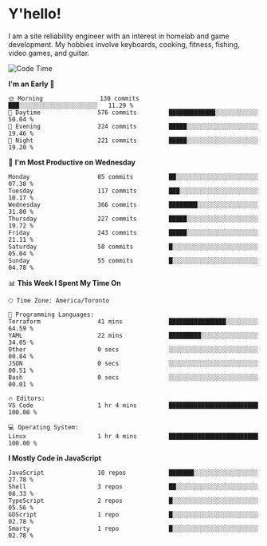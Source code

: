 # Y'hello!
I am a site reliability engineer with an interest in homelab and game development.
My hobbies involve keyboards, cooking, fitness, fishing, video games, and guitar.

<!--START_SECTION:waka-->
![Code Time](http://img.shields.io/badge/Code%20Time-57%20hrs%2052%20mins-blue)

**I'm an Early 🐤** 

```text
🌞 Morning                130 commits         ███░░░░░░░░░░░░░░░░░░░░░░   11.29 % 
🌆 Daytime                576 commits         █████████████░░░░░░░░░░░░   50.04 % 
🌃 Evening                224 commits         █████░░░░░░░░░░░░░░░░░░░░   19.46 % 
🌙 Night                  221 commits         █████░░░░░░░░░░░░░░░░░░░░   19.20 % 
```
📅 **I'm Most Productive on Wednesday** 

```text
Monday                   85 commits          ██░░░░░░░░░░░░░░░░░░░░░░░   07.38 % 
Tuesday                  117 commits         ███░░░░░░░░░░░░░░░░░░░░░░   10.17 % 
Wednesday                366 commits         ████████░░░░░░░░░░░░░░░░░   31.80 % 
Thursday                 227 commits         █████░░░░░░░░░░░░░░░░░░░░   19.72 % 
Friday                   243 commits         █████░░░░░░░░░░░░░░░░░░░░   21.11 % 
Saturday                 58 commits          █░░░░░░░░░░░░░░░░░░░░░░░░   05.04 % 
Sunday                   55 commits          █░░░░░░░░░░░░░░░░░░░░░░░░   04.78 % 
```


📊 **This Week I Spent My Time On** 

```text
🕑︎ Time Zone: America/Toronto

💬 Programming Languages: 
Terraform                41 mins             ████████████████░░░░░░░░░   64.59 % 
YAML                     22 mins             █████████░░░░░░░░░░░░░░░░   34.05 % 
Other                    0 secs              ░░░░░░░░░░░░░░░░░░░░░░░░░   00.84 % 
JSON                     0 secs              ░░░░░░░░░░░░░░░░░░░░░░░░░   00.51 % 
Bash                     0 secs              ░░░░░░░░░░░░░░░░░░░░░░░░░   00.01 % 

🔥 Editors: 
VS Code                  1 hr 4 mins         █████████████████████████   100.00 % 

💻 Operating System: 
Linux                    1 hr 4 mins         █████████████████████████   100.00 % 
```

**I Mostly Code in JavaScript** 

```text
JavaScript               10 repos            ███████░░░░░░░░░░░░░░░░░░   27.78 % 
Shell                    3 repos             ██░░░░░░░░░░░░░░░░░░░░░░░   08.33 % 
TypeScript               2 repos             █░░░░░░░░░░░░░░░░░░░░░░░░   05.56 % 
GDScript                 1 repo              █░░░░░░░░░░░░░░░░░░░░░░░░   02.78 % 
Smarty                   1 repo              █░░░░░░░░░░░░░░░░░░░░░░░░   02.78 % 
```




<!--END_SECTION:waka-->
